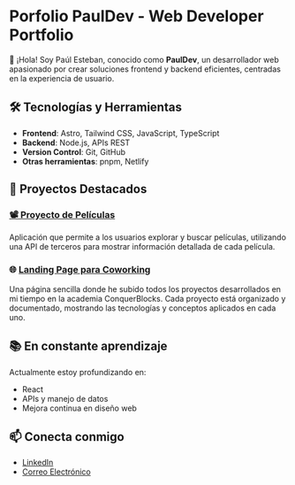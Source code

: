 # Porfolio PaulDev - Web Developer Portfolio

👋 ¡Hola! Soy Paúl Esteban, conocido como **PaulDev**, un desarrollador web apasionado por crear soluciones frontend y backend eficientes, centradas en la experiencia de usuario.

## 🛠 Tecnologías y Herramientas

- **Frontend**: Astro, Tailwind CSS, JavaScript, TypeScript
- **Backend**: Node.js, APIs REST
- **Version Control**: Git, GitHub
- **Otras herramientas**: pnpm, Netlify

## 🚀 Proyectos Destacados

### [📽 Proyecto de Películas](https://github.com/Paul1226/MisPeliculas)

Aplicación que permite a los usuarios explorar y buscar películas, utilizando una API de terceros para mostrar información detallada de cada película.

### 🌐 [Landing Page para Coworking](https://github.com/Paul1226/Proyectos-ConquerBlocks)

Una página sencilla donde he subido todos los proyectos desarrollados en mi tiempo en la academia ConquerBlocks. Cada proyecto está organizado y documentado, mostrando las tecnologías y conceptos aplicados en cada uno.

## 📚 En constante aprendizaje

Actualmente estoy profundizando en:

- React
- APIs y manejo de datos
- Mejora continua en diseño web

## 📫 Conecta conmigo

- [LinkedIn](https://www.linkedin.com/in/paul-guachichullca-2287602b1/)
- [Correo Electrónico](mailto:paulguachichullca023@gmail.com)
